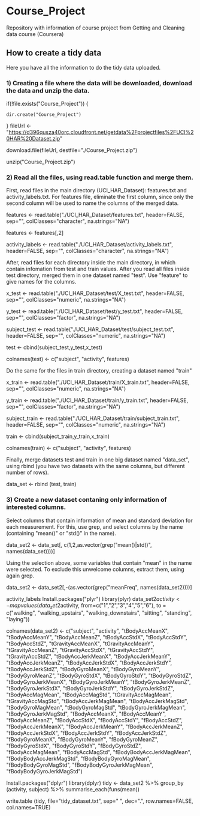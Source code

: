 # Course_Project
Repository with information of course project from Getting and Cleaning data course (Coursera)

## How to create a tidy data
Here you have all the information to do the tidy data uploaded.

### 1) Creating a file where the data will be downloaded, download the data and unzip the data.
if(!file.exists("Course_Project")) {

    dir.create("Course_Project")
    
}
fileUrl <- "https://d396qusza40orc.cloudfront.net/getdata%2Fprojectfiles%2FUCI%20HAR%20Dataset.zip"

download.file(fileUrl, destfile="./Course_Project.zip")

unzip("Course_Project.zip")

### 2) Read all the files, using read.table function and merge them.
First, read files in the main directory (UCI_HAR_Dataset): features.txt and activity_labels.txt.
For features file, eliminate the first column, since only the second column will be used to name the columns of the merged data.

features <- read.table("./UCI_HAR_Dataset/features.txt", header=FALSE, sep="", colClasses="character", na.strings="NA")

features <- features[,2]

activity_labels <- read.table("./UCI_HAR_Dataset/activity_labels.txt", header=FALSE, sep="", colClasses="character", na.strings="NA")

After, read files for each directory inside the main directory, in which contain infomation from test and train values.
After you read all files inside test directory, merged them in one dataset named "test". Use "feature" to give names for the columns.

x_test <- read.table("./UCI_HAR_Dataset/test/X_test.txt", header=FALSE, sep="", colClasses="numeric", na.strings="NA")

y_test <- read.table("./UCI_HAR_Dataset/test/y_test.txt", header=FALSE, sep="", colClasses="factor", na.strings="NA")

subject_test <- read.table("./UCI_HAR_Dataset/test/subject_test.txt", header=FALSE, sep="", colClasses="numeric", na.strings="NA")

test <- cbind(subject_test,y_test,x_test)

colnames(test) <- c("subject", "activity", features)

Do the same for the files in train directory, creating a dataset named "train"

x_train <- read.table("./UCI_HAR_Dataset/train/X_train.txt", header=FALSE, sep="", colClasses="numeric", na.strings="NA")

y_train <- read.table("./UCI_HAR_Dataset/train/y_train.txt", header=FALSE, sep="", colClasses="factor", na.strings="NA")

subject_train <- read.table("./UCI_HAR_Dataset/train/subject_train.txt", header=FALSE, sep="", colClasses="numeric", na.strings="NA")

train <- cbind(subject_train,y_train,x_train)

colnames(train) <- c("subject", "activity", features)

Finally, merge datasets test and train in one big dataset named "data_set", using rbind (you have two datasets with the same columns, but different number of rows).

data_set <- rbind (test, train)

### 3) Create a new dataset contaning only information of interested columns.
Select columns that contain information of mean and standard deviation for each measurement. For this, use grep, and select columns by the name (containing "mean()" or "std()" in the name).

data_set2 <- data_set[, c(1,2,as.vector(grep("mean()|std()", names(data_set))))] 

Using the selection above, some variables that contain "mean" in the name were selected. To exclude this unwelcome columns, extract them, using again grep.

data_set2 <- data_set2[,-(as.vector(grep("meanFreq", names(data_set2))))]


activity_labels
Install.packages("plyr")
library(plyr)
data_set2$activity <- mapvalues(data_set2$activity, from=c("1","2","3","4","5","6"), to = c("walking", "walking_upstairs", "walking_downstairs", "sitting", "standing", "laying"))

colnames(data_set2) <- c("subject", "activity", "tBodyAccMeanX", "tBodyAccMeanY", "tBodyAccMeanZ", "tBodyAccStdX", "tBodyAccStdY", "tBodyAccStdZ", "tGravityAccMeanX", "tGravityAccMeanY",
           "tGravityAccMeanZ", "tGravityAccStdX", "tGravityAccStdY", "tGravityAccStdZ", "tBodyAccJerkMeanX",  "tBodyAccJerkMeanY", "tBodyAccJerkMeanZ",
           "tBodyAccJerkStdX", "tBodyAccJerkStdY", "tBodyAccJerkStdZ", "tBodyGyroMeanX", "tBodyGyroMeanY", "tBodyGyroMeanZ", "tBodyGyroStdX",
           "tBodyGyroStdY", "tBodyGyroStdZ", "tBodyGyroJerkMeanX", "tBodyGyroJerkMeanY", "tBodyGyroJerkMeanZ", "tBodyGyroJerkStdX",
           "tBodyGyroJerkStdY", "tBodyGyroJerkStdZ", "tBodyAccMagMean", "tBodyAccMagStd", "tGravityAccMagMean", "tGravityAccMagStd",
           "tBodyAccJerkMagMean", "tBodyAccJerkMagStd", "tBodyGyroMagMean", "tBodyGyroMagStd", "tBodyGyroJerkMagMean", "tBodyGyroJerkMagStd",
           "fBodyAccMeanX", "fBodyAccMeanY", "fBodyAccMeanZ", "fBodyAccStdX", "fBodyAccStdY", "fBodyAccStdZ", "fBodyAccJerkMeanX", "fBodyAccJerkMeanY",
           "fBodyAccJerkMeanZ", "fBodyAccJerkStdX", "fBodyAccJerkStdY", "fBodyAccJerkStdZ", "fBodyGyroMeanX", "fBodyGyroMeanY", "fBodyGyroMeanZ",
           "fBodyGyroStdX", "fBodyGyroStdY", "fBodyGyroStdZ", "fBodyAccMagMean", "fBodyAccMagStd", "fBodyBodyAccJerkMagMean", "fBodyBodyAccJerkMagStd",
           "fBodyBodyGyroMagMean", "fBodyBodyGyroMagStd", "fBodyBodyGyroJerkMagMean", "fBodyBodyGyroJerkMagStd")

Install.packages("dplyr")
library(dplyr)
tidy <- data_set2 %>% group_by (activity, subject) %>% summarise_each(funs(mean))

write.table (tidy, file="tidy_dataset.txt", sep=" ", dec=".", row.names=FALSE, col.names=TRUE)
